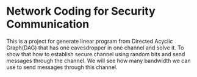 # Network Coding for Security Communication
This is a project for generate linear program from Directed Acyclic Graph(DAG) that has one eavesdropper in one channel and solve it.
To show that how to establish secure channel using random bits and send messages through the channel. We will see how many bandwidth we can use to send messages through this channel.
